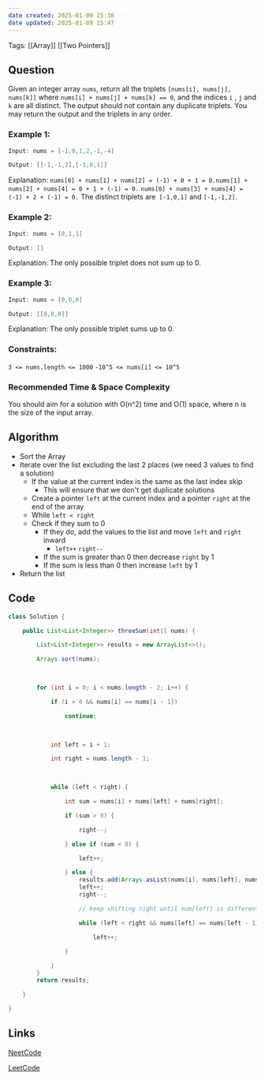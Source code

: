 ```yaml
---
date created: 2025-01-09 15:38
date updated: 2025-01-09 15:47
---
```


Tags: [[Array]] [[Two Pointers]]

## Question

Given an integer array `nums`, return all the triplets `[nums[i], nums[j], nums[k]]` where `nums[i] + nums[j] + nums[k] == 0`, and the indices `i` , `j` and `k` are all distinct.
The output should not contain any duplicate triplets. You may return the output and the triplets in any order.

### Example 1:

```java
Input: nums = [-1,0,1,2,-1,-4]

Output: [[-1,-1,2],[-1,0,1]]

```

Explanation:
`nums[0] + nums[1] + nums[2] = (-1) + 0 + 1 = 0.nums[1] + nums[2] + nums[4] = 0 + 1 + (-1) = 0.`
`nums[0] + nums[3] + nums[4] = (-1) + 2 + (-1) = 0.`
The distinct triplets are`  [-1,0,1] ` and `[-1,-1,2]`.

### Example 2:

```java
Input: nums = [0,1,1]

Output: []

```

Explanation: The only possible triplet does not sum up to 0.

### Example 3:

```java
Input: nums = [0,0,0]

Output: [[0,0,0]]

```

Explanation: The only possible triplet sums up to 0.

### Constraints:

`3 <= nums.length <= 1000`
`-10^5 <= nums[i] <= 10^5`

### Recommended Time & Space Complexity

You should aim for a solution with O(n^2) time and O(1) space, where n is the size of the input array.

## Algorithm

- Sort the Array
- Iterate over the list excluding the last 2 places (we need 3 values to find a solution)
	- If the value at the current index is the same as the last index skip
		- This will ensure that we don't get duplicate solutions 
	- Create a pointer `left` at the current index and a pointer `right` at the end of the array
	- While `left < right`
	- Check if they sum to 0 
		- If they do, add the values to the list and move `left` and `right` inward 
			- `left++` `right--`
		- If the sum is greater than 0 then decrease `right` by 1 
		- If the sum is less than 0 then increase `left` by 1
- Return the list 
## Code

```java
class Solution {

    public List<List<Integer>> threeSum(int[] nums) {

        List<List<Integer>> results = new ArrayList<>();

        Arrays.sort(nums);

  

        for (int i = 0; i < nums.length - 2; i++) {

            if (i > 0 && nums[i] == nums[i - 1])

                continue;

  

            int left = i + 1;

            int right = nums.length - 1;

  

            while (left < right) {

                int sum = nums[i] + nums[left] + nums[right];

                if (sum > 0) {

                    right--;

                } else if (sum < 0) {

                    left++;

                } else {
                    results.add(Arrays.asList(nums[i], nums[left], nums[right]));
                    left++;
                    right--;

                    // keep shifting right until num[left] is different from before

                    while (left < right && nums[left] == nums[left - 1])

                        left++;

                }

            }
        }
        return results;

    }

}
```

## Links

[NeetCode](https://neetcode.io/problems/three-integer-sum)

[LeetCode](https://leetcode.com/problems/3sum/)
